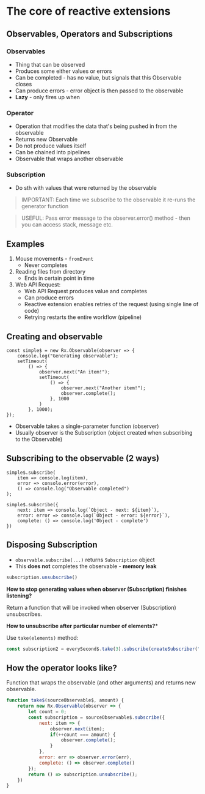# The core of reactive extensions

## Observables, Operators and Subscriptions

### Observables

- Thing that can be observed
- Produces some either values or errors
- Can be completed - has no value, but signals that this Observable closes
- Can produce errors - error object is then passed to the observable
- **Lazy** - only fires up when 

### Operator
    
- Operation that modifies the data that's being pushed in from the observable
- Returns new Observable
- Do not produce values itself
- Can be chained into pipelines
- Observable that wraps another observable

### Subscription

- Do sth with values that were returned by the observable

> IMPORTANT: Each time we subscribe to the observable it re-runs the generator function

> USEFUL: Pass error message to the observer.error() method - then you can access stack, message etc.

## Examples

1. Mouse movements - ```fromEvent```
    - Never completes
2. Reading files from directory
    - Ends in certain point in time
3. Web API Request:
    - Web API Request produces value and completes
    - Can produce errors
    - Reactive extension enables retries of the request (using single line of code)
    - Retrying restarts the entire workflow (pipeline)
    
## Creating and observable

```$js
const simple$ = new Rx.Observable(observer => {
    console.log("Generating observable");
    setTimeout(
        () => {
            observer.next("An item!");
            setTimeout(
                () => {
                    observer.next("Another item!");
                    observer.complete();
                }, 1000
            )
        }, 1000);
});
```

- Observable takes a single-parameter function (observer)
- Usually observer is the Subscription (object created when subscribing to the Observable)

## Subscribing to the observable (2 ways)

```$js
simple$.subscribe(
    item => console.log(item),
    error => console.error(error),
    () => console.log("Observable completed")
);
```

```$js
simple$.subscribe({
    next: item => console.log(`Object - next: ${item}`),
    error: error => console.log(`Object - error: ${error}`),
    complete: () => console.log('Object - complete')
})
```

## Disposing Subscription

- ```observable.subscribe(...)``` returns ```Subscription``` object
- This **does not** completes the observable - **memory leak**

```js
subscription.unsubscribe()
```

**How to stop generating values when observer (Subscription) finishes listening?**

Return a function that will be invoked when observer (Subscription) unsubscribes.

**How to unsubscribe after particular number of elements?***

Use ```take(elements)``` method:

```js
const subscription2 = everySecond$.take(3).subscribe(createSubscriber("two"));
```

## How the operator looks like?

Function that wraps the observable (and other arguments) and returns new observable.

```js
function take$(sourceObservable$, amount) {
    return new Rx.Observable(observer => {
        let count = 0;
        const subscription = sourceObservable$.subscribe({
            next: item => {
                observer.next(item);
                if(++count === amount) {
                    observer.complete();
                }
            },
            error: err => observer.error(err),
            complete: () => observer.complete()
        });
        return () => subscription.unsubscribe();
    })
}
```




